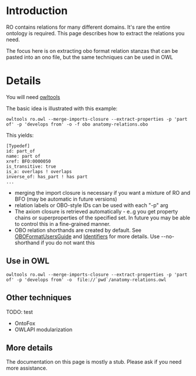 # Introduction #

RO contains relations for many different domains. It's rare the entire ontology is required. This page describes how to extract the relations you need.

The focus here is on extracting obo format relation stanzas that can be pasted into an ono file, but the same techniques can be used in OWL

# Details #

You will need [owltools](http://owltools.googlecode.com)

The basic idea is illustrated with this example:

```
owltools ro.owl --merge-imports-closure --extract-properties -p 'part of' -p 'develops from' -o -f obo anatomy-relations.obo
```

This yields:

```
[Typedef]
id: part_of
name: part of
xref: BFO:0000050
is_transitive: true
is_a: overlaps ! overlaps
inverse_of: has_part ! has part
...
```

  * merging the import closure is necessary if you want a mixture of RO and BFO (may be automatic in future versions)
  * relation labels or OBO-style IDs can be used with each "-p" arg
  * The axiom closure is retrieved automatically - e..g you get property chains or superproperties of the specified set. In future you may be able to control this in a fine-grained manner.
  * OBO relation shorthands are created by default. See [OBOFormatUsersGuide](OBOFormatUsersGuide.md) and [Identifiers](Identifiers.md) for more details. Use --no-shorthand if you do not want this

## Use in OWL ##

```
owltools ro.owl --merge-imports-closure --extract-properties -p 'part of' -p 'develops from' -o  file://`pwd`/anatomy-relations.owl
```


## Other techniques ##

TODO: test

  * OntoFox
  * OWLAPI modularization

## More details ##

The documentation on this page is mostly a stub. Please ask if you need more assistance.